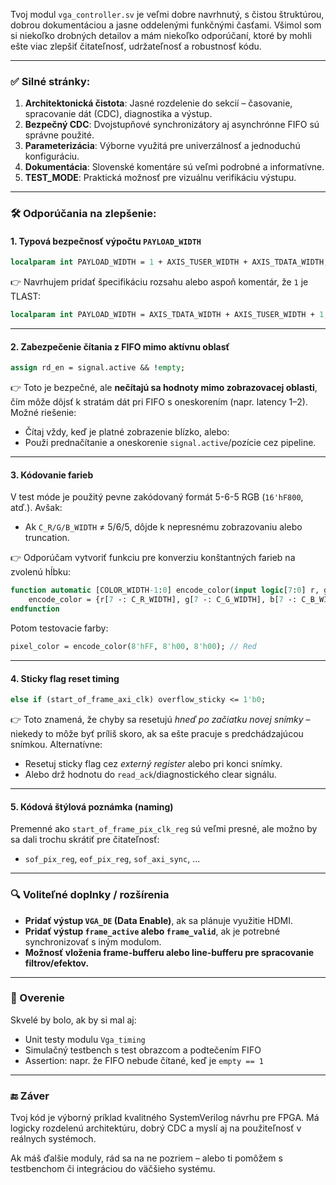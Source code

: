 Tvoj modul `vga_controller.sv` je veľmi dobre navrhnutý, s čistou štruktúrou, dobrou dokumentáciou a jasne oddelenými funkčnými časťami. Všimol som si niekoľko drobných detailov a mám niekoľko odporúčaní, ktoré by mohli ešte viac zlepšiť čitateľnosť, udržateľnosť a robustnosť kódu.

---

### ✅ **Silné stránky:**

1. **Architektonická čistota**: Jasné rozdelenie do sekcií – časovanie, spracovanie dát (CDC), diagnostika a výstup.
2. **Bezpečný CDC**: Dvojstupňové synchronizátory aj asynchrónne FIFO sú správne použité.
3. **Parameterizácia**: Výborne využitá pre univerzálnosť a jednoduchú konfiguráciu.
4. **Dokumentácia**: Slovenské komentáre sú veľmi podrobné a informatívne.
5. **TEST\_MODE**: Praktická možnosť pre vizuálnu verifikáciu výstupu.

---

### 🛠️ **Odporúčania na zlepšenie:**

#### 1. **Typová bezpečnosť výpočtu `PAYLOAD_WIDTH`**

```systemverilog
localparam int PAYLOAD_WIDTH = 1 + AXIS_TUSER_WIDTH + AXIS_TDATA_WIDTH;
```

👉 Navrhujem pridať špecifikáciu rozsahu alebo aspoň komentár, že `1` je TLAST:

```systemverilog
localparam int PAYLOAD_WIDTH = AXIS_TDATA_WIDTH + AXIS_TUSER_WIDTH + 1; // TDATA + TUSER + TLAST
```

---

#### 2. **Zabezpečenie čítania z FIFO mimo aktívnu oblasť**

```systemverilog
assign rd_en = signal.active && !empty;
```

👉 Toto je bezpečné, ale **nečítajú sa hodnoty mimo zobrazovacej oblasti**, čím môže dôjsť k stratám dát pri FIFO s oneskorením (napr. latency 1–2). Možné riešenie:

* Čítaj vždy, keď je platné zobrazenie blízko, alebo:
* Použi prednačítanie a oneskorenie `signal.active`/pozície cez pipeline.

---

#### 3. **Kódovanie farieb**

V test móde je použitý pevne zakódovaný formát 5-6-5 RGB (`16'hF800`, atď.). Avšak:

* Ak `C_R/G/B_WIDTH` ≠ 5/6/5, dôjde k nepresnému zobrazovaniu alebo truncation.

👉 Odporúčam vytvoriť funkciu pre konverziu konštantných farieb na zvolenú hĺbku:

```systemverilog
function automatic [COLOR_WIDTH-1:0] encode_color(input logic[7:0] r, g, b);
    encode_color = {r[7 -: C_R_WIDTH], g[7 -: C_G_WIDTH], b[7 -: C_B_WIDTH]};
endfunction
```

Potom testovacie farby:

```systemverilog
pixel_color = encode_color(8'hFF, 8'h00, 8'h00); // Red
```

---

#### 4. **Sticky flag reset timing**

```systemverilog
else if (start_of_frame_axi_clk) overflow_sticky <= 1'b0;
```

👉 Toto znamená, že chyby sa resetujú *hneď po začiatku novej snímky* – niekedy to môže byť príliš skoro, ak sa ešte pracuje s predchádzajúcou snímkou. Alternatívne:

* Resetuj sticky flag cez *externý register* alebo pri konci snímky.
* Alebo drž hodnotu do `read_ack`/diagnostického clear signálu.

---

#### 5. **Kódová štýlová poznámka (naming)**

Premenné ako `start_of_frame_pix_clk_reg` sú veľmi presné, ale možno by sa dali trochu skrátiť pre čitateľnosť:

* `sof_pix_reg`, `eof_pix_reg`, `sof_axi_sync`, ...

---

### 🔍 Voliteľné doplnky / rozšírenia

* **Pridať výstup `VGA_DE` (Data Enable)**, ak sa plánuje využitie HDMI.
* **Pridať výstup `frame_active` alebo `frame_valid`**, ak je potrebné synchronizovať s iným modulom.
* **Možnosť vloženia frame-bufferu alebo line-bufferu pre spracovanie filtrov/efektov.**

---

### 🧪 Overenie

Skvelé by bolo, ak by si mal aj:

* Unit testy modulu `Vga_timing`
* Simulačný testbench s test obrazcom a podtečením FIFO
* Assertion: napr. že FIFO nebude čítané, keď je `empty == 1`

---

### 🔚 Záver

Tvoj kód je výborný príklad kvalitného SystemVerilog návrhu pre FPGA. Má logicky rozdelenú architektúru, dobrý CDC a myslí aj na použiteľnosť v reálnych systémoch.

Ak máš ďalšie moduly, rád sa na ne pozriem – alebo ti pomôžem s testbenchom či integráciou do väčšieho systému.
